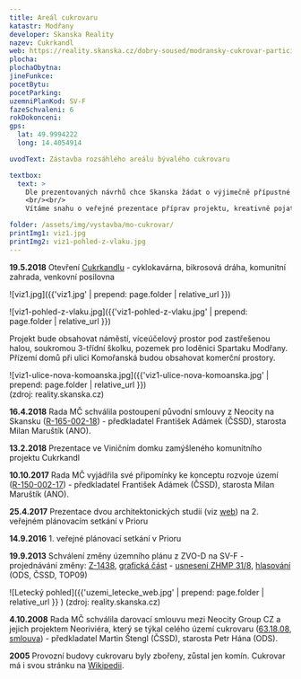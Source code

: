 ```yaml
---
title: Areál cukrovaru
katastr: Modřany
developer: Skanska Reality
nazev: Cukrkandl
web: https://reality.skanska.cz/dobry-soused/modransky-cukrovar-participace
plocha:
plochaObytna:
jineFunkce:
pocetBytu:
pocetParking:
uzemniPlanKod: SV-F
fazeSchvaleni: 6
rokDokonceni:
gps:
  lat: 49.9994222
  long: 14.4054914

uvodText: Zástavba rozsáhlého areálu bývalého cukrovaru

textbox:
  text: >
    Dle prezentovaných návrhů chce Skanska žádat o výjimečně přípustné využití území, kdy má bytová část zabírat 95 % kapacity objektu. Území je výjimečné svým rozsahem a byla by škoda jej zastavět jen byty. Bez prostor pro podnikání obyvatel se naše městská část mění v noclehárnu. V kontextu s výstavbou na protější straně ulice Komořanská se projeví nedostatečná občanská vybavenost.
    <br/><br/>
    Vítáme snahu o veřejné prezentace příprav projektu, kreativně pojatou dočasnou opravu starých budov a zdí a vytvoření prostranství pro společenské akce. Ale současně musíme zůstat obezřetní k dodržení našich požadavků.

folder: /assets/img/vystavba/mo-cukrovar/
printImg1: viz1.jpg
printImg2: viz1-pohled-z-vlaku.jpg
---
```


**19.5.2018** Otevření [Cukrkandlu](https://reality.skanska.cz/dobry-soused/cukrkandl) - cyklokavárna, bikrosová dráha, komunitní zahrada, venkovní posilovna

![viz1.jpg]({{'viz1.jpg' | prepend: page.folder | relative_url }})

![viz1-pohled-z-vlaku.jpg]({{'viz1-pohled-z-vlaku.jpg' | prepend: page.folder | relative_url }})

Projekt bude obsahovat náměstí, víceúčelový prostor pod zastřešenou halou, soukromou 3-třídní školku, pozemek pro loděnici Spartaku Modřany. Přízemí domů při ulici Komořanská budou obsahovat komerční prostory.

![viz1-ulice-nova-komoanska.jpg]({{'viz1-ulice-nova-komoanska.jpg' | prepend: page.folder | relative_url }})<br/>
(zdroj: reality.skanska.cz)

**16.4.2018** Rada MČ schválila postoupení původní smlouvy z Neocity na Skansku   ([R-165-002-18](https://www.praha12.cz/assets/File.ashx?id_org=80112&id_dokumenty=61897)) - předkladatel František Adámek (ČSSD), starosta Milan Maruštík (ANO).

**13.2.2018** Prezentace ve Viničním domku zamýšleného komunitního projektu Cukrkandl

**10.10.2017** Rada MČ vyjádřila své připomínky ke konceptu rozvoje území   ([R-150-002-17](https://www.praha12.cz/assets/File.ashx?id_org=80112&id_dokumenty=59070)) - předkladatel František Adámek (ČSSD), starosta Milan Maruštík (ANO).

**25.4.2017** Prezentace dvou architektonických studií (viz [web](https://reality.skanska.cz/dobry-soused/modransky-cukrovar-participace)) na 2. veřejném plánovacím setkání v Prioru

**14.9.2016** 1. veřejné plánovací setkání v Prioru

**19.9.2013** Schválení změny územního plánu z ZVO-D na SV-F - projednávání změny: [Z-1438](https://app.iprpraha.cz/napp/zmeny/?id=981&action=view&presenter=Articlezmenyupravy), [grafická část](http://wgp.urm.cz/app/tms/aplk/urm_apl/pup_zmeny/index.php?IDF=2242&lan=cs) - [usnesení ZHMP 31/8](http://zastupitelstvo.praha.eu/ina2014/tedusndetail.aspx?id=182122), [hlasování](http://www.praha.eu/jnp/cz/o_meste/primator_a_volene_organy/zastupitelstvo/vysledky_hlasovani/index.html?periodId=18284&resolutionNumber=8&meeting=31&printNumber=&s=1&votingId=27266&start=&size=) (ODS, ČSSD, TOP09)

![Letecký pohled]({{'uzemi_letecke_web.jpg' | prepend: page.folder | relative_url }} )
(zdroj: reality.skanska.cz)

**4.10.2008** Rada MČ schválila darovací smlouvu mezi Neocity Group CZ a jejich projektem Neoriviéra, který se týkal celého území cukrovaru   ([63.18.08](https://www.praha12.cz/VismoOnline_ActionScripts/File.aspx?id_org=80112&id_dokumenty=9241), [smlouva](https://www.praha12.cz/VismoOnline_ActionScripts/File.aspx?id_org=80112&id_dokumenty=9240)) - předkladatel Martin Štengl (ČSSD), starosta Petr Hána (ODS).

**2005** Provozní budovy cukrovaru byly zbořeny, zůstal jen komín. Cukrovar má i svou stránku na [Wikipedii](https://cs.wikipedia.org/wiki/Cukrovar_Modřany).
